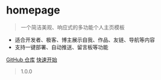 # homepage

> 一个简洁美观、响应式的多功能个人主页模板

- 适合开发者、极客、博主展示自我、作品、友链、导航等内容
- 支持一键部署、自动推送、留言板等功能

[GitHub 仓库](https://github.com/deerwan/homepage)
[快速开始](guide.md)


> 1.0.0 